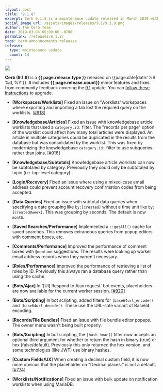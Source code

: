 ```yaml
---
layout: post
title: "9.1.8"
excerpt: Cerb 9.1.8 is a maintenance update released in March 2019 with 14 minor features and fixes from community feedback.
social_image_url: /assets/images/releases/9.1/9.1.8.png
author: The Cerb Team
date: 2019-03-04 00:00:00 -0700
permalink: /releases/9.1.8/
tags: cerb announcements releases
release:
  type: maintenance update
  count: 14
---
```


<div class="cerb-screenshot">
<img src="{{page.social_image_url}}" class="screenshot">
</div>

**Cerb (9.1.8)** is a **{{ page.release.type }}** released on {{page.date|date:'%B %d, %Y'}}. It includes **{{ page.release.count}}** minor features and fixes from community feedback covering the [9.1](/releases/9.1/) update.  You can [follow these instructions](/docs/upgrading/) to upgrade.

* **[Workspaces/Worklists]** Fixed an issue on 'Worklists' workspaces where exporting and importing a tab lost the required query on the worklists. [[#918](https://github.com/jstanden/cerb/issues/918)]

* **[Knowledgebase/Articles]** Fixed an issue with knowledgebase article worklists that used a `category.id:` filter. The "records per page" option of the worklist could affect how many total articles were displayed. An article in multiple categories could be duplicated in the results from the database but was consolidated by the worklist. This was fixed by modernizing the knowledgebase `category.id:` filter to use subqueries rather than joins. [[#916](https://github.com/jstanden/cerb/issues/916)]

* **[Knowledgebase/Subtotals]** Knowledgebase article worklists can now be subtotaled by category. Previously they could only be subtotaled by topic (i.e. top-level category).

* **[Login/Recovery]** Fixed an issue where using a mixed-case email address could prevent account recovery confirmation codes from being accepted.

* **[Data Queries]** Fixed an issue with subtotal data queries when specifying a date grouping like `by:[created]` without a time unit like `by:[created@week]`. This was grouping by seconds. The default is now `month`.

* **[Saved Searches/Performance]** Implemented a `::getAll()` cache for saved searches. This removes extraneous queries from popup editors with comment boxes, etc.

* **[Comments/Performance]** Improved the performance of comment boxes with `@mention` suggestions. The results were looking up worker email address records when they weren't necessary.

* **[Roles/Performance]** Improved the performance of retrieving a list of roles by ID. Previously this always ran a database query rather than using the cache.

* **[Bots/Ajax]** In '[UI] Respond to Ajax request' bot events, placeholders are now available for the current worker session. [[#920](https://github.com/jstanden/cerb/issues/920)]

* **[Bots/Scripting]** In bot scripting, added filters for `|base64url_encode()` and `|base64url_decode()`. These use the URL-safe variant of Base64 encoding.

* **[Records/File Bundles]** Fixed an issue with file bundle editor popups. The owner menu wasn't being built properly.

* **[Bots/Scripting]** In bot scripting, the `|hash_hmac()` filter now accepts an optional third argument for whether to return the hash in binary (true) or hex (false/default). Previously this only returned the hex version, and some technologies (like JWT) use binary hashes.

* **[Custom Fields/UX]** When creating a decimal custom field, it is now more obvious that the placeholder on "Decimal places:" is not a default. [[#774](https://github.com/jstanden/cerb/issues/774)]

* **[Worklists/Notifications]** Fixed an issue with bulk update on notification worklists when using MariaDB.

